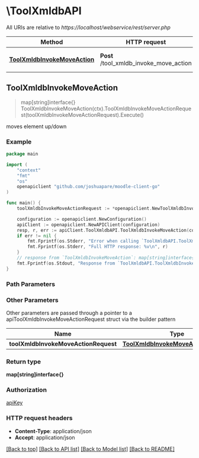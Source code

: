 # \ToolXmldbAPI

All URIs are relative to *https://localhost/webservice/rest/server.php*

Method | HTTP request | Description
------------- | ------------- | -------------
[**ToolXmldbInvokeMoveAction**](ToolXmldbAPI.md#ToolXmldbInvokeMoveAction) | **Post** /tool_xmldb_invoke_move_action | moves element up/down



## ToolXmldbInvokeMoveAction

> map[string]interface{} ToolXmldbInvokeMoveAction(ctx).ToolXmldbInvokeMoveActionRequest(toolXmldbInvokeMoveActionRequest).Execute()

moves element up/down



### Example

```go
package main

import (
	"context"
	"fmt"
	"os"
	openapiclient "github.com/joshuapare/moodle-client-go"
)

func main() {
	toolXmldbInvokeMoveActionRequest := *openapiclient.NewToolXmldbInvokeMoveActionRequest("Action_example", "Dir_example", int32(123), "Table_example") // ToolXmldbInvokeMoveActionRequest | 

	configuration := openapiclient.NewConfiguration()
	apiClient := openapiclient.NewAPIClient(configuration)
	resp, r, err := apiClient.ToolXmldbAPI.ToolXmldbInvokeMoveAction(context.Background()).ToolXmldbInvokeMoveActionRequest(toolXmldbInvokeMoveActionRequest).Execute()
	if err != nil {
		fmt.Fprintf(os.Stderr, "Error when calling `ToolXmldbAPI.ToolXmldbInvokeMoveAction``: %v\n", err)
		fmt.Fprintf(os.Stderr, "Full HTTP response: %v\n", r)
	}
	// response from `ToolXmldbInvokeMoveAction`: map[string]interface{}
	fmt.Fprintf(os.Stdout, "Response from `ToolXmldbAPI.ToolXmldbInvokeMoveAction`: %v\n", resp)
}
```

### Path Parameters



### Other Parameters

Other parameters are passed through a pointer to a apiToolXmldbInvokeMoveActionRequest struct via the builder pattern


Name | Type | Description  | Notes
------------- | ------------- | ------------- | -------------
 **toolXmldbInvokeMoveActionRequest** | [**ToolXmldbInvokeMoveActionRequest**](ToolXmldbInvokeMoveActionRequest.md) |  | 

### Return type

**map[string]interface{}**

### Authorization

[apiKey](../README.md#apiKey)

### HTTP request headers

- **Content-Type**: application/json
- **Accept**: application/json

[[Back to top]](#) [[Back to API list]](../README.md#documentation-for-api-endpoints)
[[Back to Model list]](../README.md#documentation-for-models)
[[Back to README]](../README.md)

